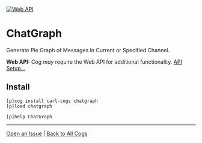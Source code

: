 [![Web API](https://img.shields.io/badge/tag-Web_API-yellow?logo=git&logoColor=white)](../README.md#web-api)
# ChatGraph

Generate Pie Graph of Messages in Current or Specified Channel.

**Web API:** Cog _may_ require the Web API for additional functionality. [API Setup...](../README.md#web-api)

## Install

```text
[p]cog install carl-cogs chatgraph
[p]load chatgraph

[p]help ChatGraph
```

---
[Open an Issue](https://github.com/smashedr/carl-cogs/issues/new?title=ChatGraph) |
[Back to All Cogs](../README.md#public-cogs)
